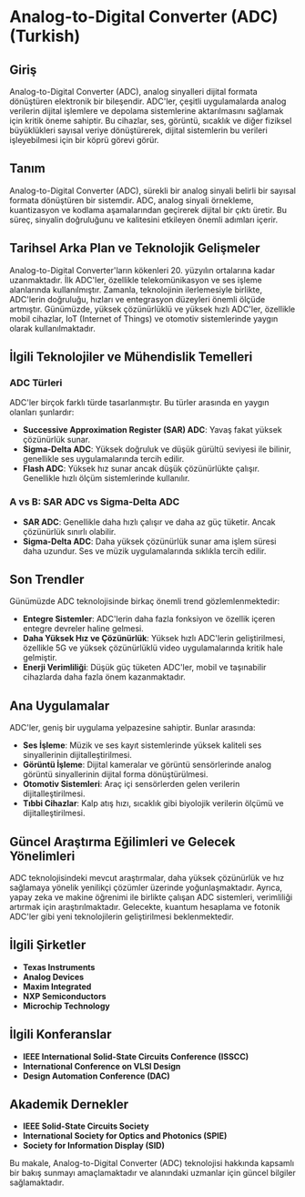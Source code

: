 # Analog-to-Digital Converter (ADC) (Turkish)

## Giriş

Analog-to-Digital Converter (ADC), analog sinyalleri dijital formata dönüştüren elektronik bir bileşendir. ADC'ler, çeşitli uygulamalarda analog verilerin dijital işlemlere ve depolama sistemlerine aktarılmasını sağlamak için kritik öneme sahiptir. Bu cihazlar, ses, görüntü, sıcaklık ve diğer fiziksel büyüklükleri sayısal veriye dönüştürerek, dijital sistemlerin bu verileri işleyebilmesi için bir köprü görevi görür.

## Tanım

Analog-to-Digital Converter (ADC), sürekli bir analog sinyali belirli bir sayısal formata dönüştüren bir sistemdir. ADC, analog sinyali örnekleme, kuantizasyon ve kodlama aşamalarından geçirerek dijital bir çıktı üretir. Bu süreç, sinyalin doğruluğunu ve kalitesini etkileyen önemli adımları içerir.

## Tarihsel Arka Plan ve Teknolojik Gelişmeler

Analog-to-Digital Converter'ların kökenleri 20. yüzyılın ortalarına kadar uzanmaktadır. İlk ADC'ler, özellikle telekomünikasyon ve ses işleme alanlarında kullanılmıştır. Zamanla, teknolojinin ilerlemesiyle birlikte, ADC'lerin doğruluğu, hızları ve entegrasyon düzeyleri önemli ölçüde artmıştır. Günümüzde, yüksek çözünürlüklü ve yüksek hızlı ADC'ler, özellikle mobil cihazlar, IoT (Internet of Things) ve otomotiv sistemlerinde yaygın olarak kullanılmaktadır.

## İlgili Teknolojiler ve Mühendislik Temelleri

### ADC Türleri

ADC'ler birçok farklı türde tasarlanmıştır. Bu türler arasında en yaygın olanları şunlardır:

- **Successive Approximation Register (SAR) ADC**: Yavaş fakat yüksek çözünürlük sunar.
- **Sigma-Delta ADC**: Yüksek doğruluk ve düşük gürültü seviyesi ile bilinir, genellikle ses uygulamalarında tercih edilir.
- **Flash ADC**: Yüksek hız sunar ancak düşük çözünürlükte çalışır. Genellikle hızlı ölçüm sistemlerinde kullanılır.

### A vs B: SAR ADC vs Sigma-Delta ADC

- **SAR ADC**: Genellikle daha hızlı çalışır ve daha az güç tüketir. Ancak çözünürlük sınırlı olabilir.
- **Sigma-Delta ADC**: Daha yüksek çözünürlük sunar ama işlem süresi daha uzundur. Ses ve müzik uygulamalarında sıklıkla tercih edilir.

## Son Trendler

Günümüzde ADC teknolojisinde birkaç önemli trend gözlemlenmektedir:
- **Entegre Sistemler**: ADC'lerin daha fazla fonksiyon ve özellik içeren entegre devreler haline gelmesi.
- **Daha Yüksek Hız ve Çözünürlük**: Yüksek hızlı ADC'lerin geliştirilmesi, özellikle 5G ve yüksek çözünürlüklü video uygulamalarında kritik hale gelmiştir.
- **Enerji Verimliliği**: Düşük güç tüketen ADC'ler, mobil ve taşınabilir cihazlarda daha fazla önem kazanmaktadır.

## Ana Uygulamalar

ADC'ler, geniş bir uygulama yelpazesine sahiptir. Bunlar arasında:

- **Ses İşleme**: Müzik ve ses kayıt sistemlerinde yüksek kaliteli ses sinyallerinin dijitalleştirilmesi.
- **Görüntü İşleme**: Dijital kameralar ve görüntü sensörlerinde analog görüntü sinyallerinin dijital forma dönüştürülmesi.
- **Otomotiv Sistemleri**: Araç içi sensörlerden gelen verilerin dijitalleştirilmesi.
- **Tıbbi Cihazlar**: Kalp atış hızı, sıcaklık gibi biyolojik verilerin ölçümü ve dijitalleştirilmesi.

## Güncel Araştırma Eğilimleri ve Gelecek Yönelimleri

ADC teknolojisindeki mevcut araştırmalar, daha yüksek çözünürlük ve hız sağlamaya yönelik yenilikçi çözümler üzerinde yoğunlaşmaktadır. Ayrıca, yapay zeka ve makine öğrenimi ile birlikte çalışan ADC sistemleri, verimliliği artırmak için araştırılmaktadır. Gelecekte, kuantum hesaplama ve fotonik ADC'ler gibi yeni teknolojilerin geliştirilmesi beklenmektedir.

## İlgili Şirketler

- **Texas Instruments**
- **Analog Devices**
- **Maxim Integrated**
- **NXP Semiconductors**
- **Microchip Technology**

## İlgili Konferanslar

- **IEEE International Solid-State Circuits Conference (ISSCC)**
- **International Conference on VLSI Design**
- **Design Automation Conference (DAC)**

## Akademik Dernekler

- **IEEE Solid-State Circuits Society**
- **International Society for Optics and Photonics (SPIE)**
- **Society for Information Display (SID)**

Bu makale, Analog-to-Digital Converter (ADC) teknolojisi hakkında kapsamlı bir bakış sunmayı amaçlamaktadır ve alanındaki uzmanlar için güncel bilgiler sağlamaktadır.